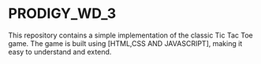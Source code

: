 # PRODIGY_WD_3
This repository contains a simple implementation of the classic Tic Tac Toe game. The game is built using [HTML,CSS AND JAVASCRIPT], making it easy to understand and extend. 
